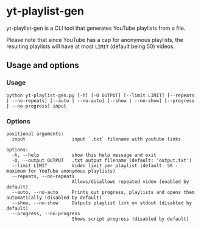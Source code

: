 # yt-playlist-gen
yt-playlist-gen is a CLI tool that generates YouTube playlists from a file.

Please note that since YouTube has a cap for anonymous playlists, the resulting playlists will have at most `LIMIT` (default being 50) videos.

## Usage and options
### Usage
```
python yt-playlist-gen.py [-h] [-O OUTPUT] [--limit LIMIT] [--repeats | --no-repeats] [--auto | --no-auto] [--show | --no-show] [--progress | --no-progress] input
```
### Options
```
positional arguments:
  input                 input `.txt` filename with youtube links

options:
  -h, --help            show this help message and exit
  -O, --output OUTPUT   .txt output filename (default: 'output.txt')
  --limit LIMIT         Video limit per playlist (default: 50 - maximum for YouTube anonymous playlists)
  --repeats, --no-repeats
                        Allows/disallows repeated video (enabled by default)
  --auto, --no-auto     Prints out progress, playlists and opens them automatically (disabled by default)
  --show, --no-show     Outputs playlist link on stdout (disabled by default)
  --progress, --no-progress
                        Shows script progress (disabled by default)
```
